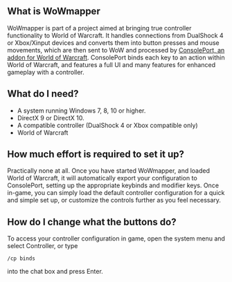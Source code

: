## What is WoWmapper

WoWmapper is part of a project aimed at bringing true controller functionality to World of Warcraft.
It handles connections from DualShock 4 or Xbox/Xinput devices and converts them into button presses and mouse movements,
which are then sent to WoW and processed by [ConsolePort, an addon for World of Warcraft](http://www.wowinterface.com/downloads/info23536-ConsolePort.html).
ConsolePort binds each key to an action within World of Warcraft, and features a full UI and many features for
enhanced gameplay with a controller.

## What do I need?

- A system running Windows 7, 8, 10 or higher.
- DirectX 9 or DirectX 10.
- A compatible controller (DualShock 4 or Xbox compatible only)
- World of Warcraft

## How much effort is required to set it up?
 
Practically none at all. Once you have started WoWmapper, and loaded World of Warcraft, it will automatically export your configuration to ConsolePort, setting up
the appropriate keybinds and modifier keys. Once in-game, you can simply load the default controller configuration for a quick and
simple set up, or customize the controls further as you feel necessary.

## How do I change what the buttons do?

To access your controller configuration in game, open the system menu and select Controller, or type

```
/cp binds
```

into the chat box and press Enter.